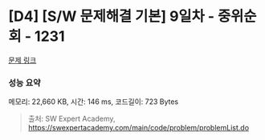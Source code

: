 # [D4] [S/W 문제해결 기본] 9일차 - 중위순회 - 1231 

[문제 링크](https://swexpertacademy.com/main/code/problem/problemDetail.do?contestProbId=AV140YnqAIECFAYD) 

### 성능 요약

메모리: 22,660 KB, 시간: 146 ms, 코드길이: 723 Bytes



> 출처: SW Expert Academy, https://swexpertacademy.com/main/code/problem/problemList.do